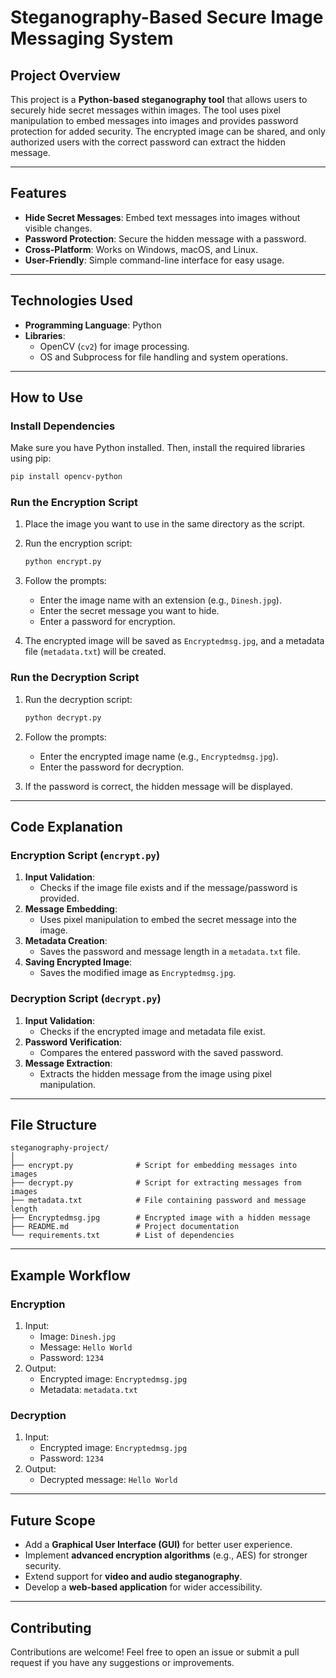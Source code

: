 # **Steganography-Based Secure Image Messaging System**

## **Project Overview**
This project is a **Python-based steganography tool** that allows users to securely hide secret messages within images. The tool uses pixel manipulation to embed messages into images and provides password protection for added security. The encrypted image can be shared, and only authorized users with the correct password can extract the hidden message.

---

## **Features**
- **Hide Secret Messages**: Embed text messages into images without visible changes.
- **Password Protection**: Secure the hidden message with a password.
- **Cross-Platform**: Works on Windows, macOS, and Linux.
- **User-Friendly**: Simple command-line interface for easy usage.

---

## **Technologies Used**
- **Programming Language**: Python
- **Libraries**:
  - OpenCV (`cv2`) for image processing.
  - OS and Subprocess for file handling and system operations.

---

## **How to Use**


### **Install Dependencies**
Make sure you have Python installed. Then, install the required libraries using pip:
```bash
pip install opencv-python
```

### **Run the Encryption Script**
1. Place the image you want to use in the same directory as the script.
2. Run the encryption script:
   ```bash
   python encrypt.py
   ```
3. Follow the prompts:
   - Enter the image name with an extension (e.g., `Dinesh.jpg`).
   - Enter the secret message you want to hide.
   - Enter a password for encryption.

4. The encrypted image will be saved as `Encryptedmsg.jpg`, and a metadata file (`metadata.txt`) will be created.

### **Run the Decryption Script**
1. Run the decryption script:
   ```bash
   python decrypt.py
   ```
2. Follow the prompts:
   - Enter the encrypted image name (e.g., `Encryptedmsg.jpg`).
   - Enter the password for decryption.

3. If the password is correct, the hidden message will be displayed.

---

## **Code Explanation**

### **Encryption Script (`encrypt.py`)**
1. **Input Validation**:
   - Checks if the image file exists and if the message/password is provided.
2. **Message Embedding**:
   - Uses pixel manipulation to embed the secret message into the image.
3. **Metadata Creation**:
   - Saves the password and message length in a `metadata.txt` file.
4. **Saving Encrypted Image**:
   - Saves the modified image as `Encryptedmsg.jpg`.

### **Decryption Script (`decrypt.py`)**
1. **Input Validation**:
   - Checks if the encrypted image and metadata file exist.
2. **Password Verification**:
   - Compares the entered password with the saved password.
3. **Message Extraction**:
   - Extracts the hidden message from the image using pixel manipulation.

---

## **File Structure**
```
steganography-project/
│
├── encrypt.py              # Script for embedding messages into images
├── decrypt.py              # Script for extracting messages from images
├── metadata.txt            # File containing password and message length
├── Encryptedmsg.jpg        # Encrypted image with a hidden message
├── README.md               # Project documentation
└── requirements.txt        # List of dependencies
```

---

## **Example Workflow**

### **Encryption**
1. Input:
   - Image: `Dinesh.jpg`
   - Message: `Hello World`
   - Password: `1234`
2. Output:
   - Encrypted image: `Encryptedmsg.jpg`
   - Metadata: `metadata.txt`

### **Decryption**
1. Input:
   - Encrypted image: `Encryptedmsg.jpg`
   - Password: `1234`
2. Output:
   - Decrypted message: `Hello World`

---

## **Future Scope**
- Add a **Graphical User Interface (GUI)** for better user experience.
- Implement **advanced encryption algorithms** (e.g., AES) for stronger security.
- Extend support for **video and audio steganography**.
- Develop a **web-based application** for wider accessibility.

---

## **Contributing**
Contributions are welcome! Feel free to open an issue or submit a pull request if you have any suggestions or improvements.
